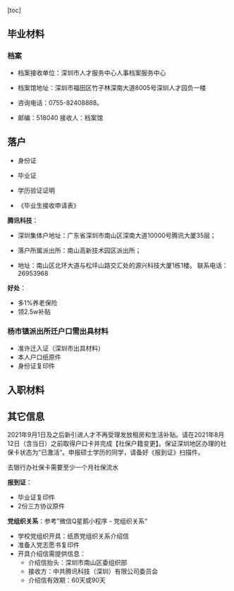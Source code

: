 [toc]

## 毕业材料



### 档案

- 档案接收单位：深圳市人才服务中心人事档案服务中心 

- 档案馆地址：深圳市福田区竹子林深南大道8005号深圳人才园负一楼

- 咨询电话：0755-82408888。

- 邮编：518040 接收人：档案馆

## 落户

- 身份证

- 毕业证

- 学历验证证明

- 《毕业生接收申请表》

**腾讯科技**：

- 深圳集体户地址：广东省深圳市南山区深南大道10000号腾讯大厦35层；

- 落户所属派出所：南山高新技术园区派出所； 

- 地址：南山区北环大道与松坪山路交汇处的源兴科技大厦1栋1楼。 联系电话：26953968

**好处**：

- 多1%养老保险
- 领2.5w补贴

### 杨市镇派出所迁户口需出具材料

- 准许迁入证（深圳市出具材料）
- 本人户口纸原件
- 身份证复印件



## 入职材料



## 其它信息



2021年9月1日及之后新引进人才不再受理发放租房和生活补贴。请在2021年8月12日（含当日）之前取得户口卡并完成【社保户籍变更】。保证深圳地区办理的社保卡状态为“已激活”。申报硕士学历的同学，请备好《报到证》扫描件。



去银行办社保卡需要至少一个月社保流水



**报到证**：

- 毕业证复印件
- 2份三方协议原件

**党组织关系**：参考”微信Q星鹅小程序 - 党组织关系“

- 学校党组织开具：纸质党组织关系介绍信
- 准备入党志愿书复印件
- 开具介绍信需提供信息：
  - 介绍信抬头：深圳市南山区委组织部
  - 接收方：中共腾讯科技（深圳）有限公司委员会
  - 介绍信有效期：60天或90天